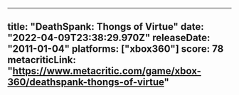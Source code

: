 
---
title: "DeathSpank: Thongs of Virtue"
date: "2022-04-09T23:38:29.970Z"
releaseDate: "2011-01-04"
platforms: ["xbox360"]
score: 78
metacriticLink: "https://www.metacritic.com/game/xbox-360/deathspank-thongs-of-virtue"
---
